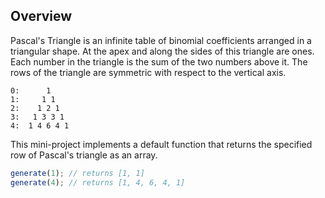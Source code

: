 ## Overview
Pascal's Triangle is an infinite table of binomial coefficients arranged in a triangular shape. At the apex and along the sides of this triangle are ones. Each number in the triangle is the sum of the two numbers above it. The rows of the triangle are symmetric with respect to the vertical axis.

```text
0:      1
1:     1 1
2:    1 2 1
3:   1 3 3 1
4:  1 4 6 4 1
```
This mini-project implements a default function that returns the specified row of Pascal's triangle as an array.

```js
generate(1); // returns [1, 1]
generate(4); // returns [1, 4, 6, 4, 1]
```
